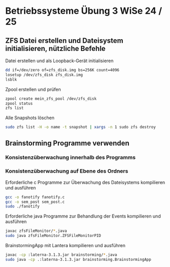 # Betriebssysteme Übung 3 WiSe 24 / 25

## ZFS Datei erstellen und Dateisystem initialisieren, nützliche Befehle

Datei erstellen und als Loopback-Gerät initialisieren
```sh 
dd if=/dev/zero of=zfs_disk.img bs=256K count=4096
losetup /dev/zfs_disk zfs_disk.img
lsblk
```

Zpool erstellen und prüfen
```sh
zpool create mein_zfs_pool /dev/zfs_disk
zpool status
zfs list
```

Alle Snapshots löschen
```sh 
sudo zfs list -H -o name -t snapshot | xargs -n 1 sudo zfs destroy
```

## Brainstorming Programme verwenden

### Konsistenzüberwachung innerhalb des Programms


### Konsistenzüberwachung auf Ebene des Ordners
Erforderliche c Programme zur Überwachung des Dateisystems kompilieren und ausführen
```sh
gcc -o fanotify fanotify.c
gcc -o sem_post sem_post.c
sudo ./fanotify
```

Erforderliche java Programme zur Behandlung der Events kompilieren und ausführen
```sh 
javac zfsFileMonitor/*.java
sudo java zfsFileMonitor.ZFSFileMonitorPID
```

BrainstormingApp mit Lantera kompilieren und ausführen
````sh
javac -cp :laterna-3.1.3.jar brainstorming/*.java
sudo java -cp .:laterna-3.1.3.jar brainstorming.BrainstormingApp
````